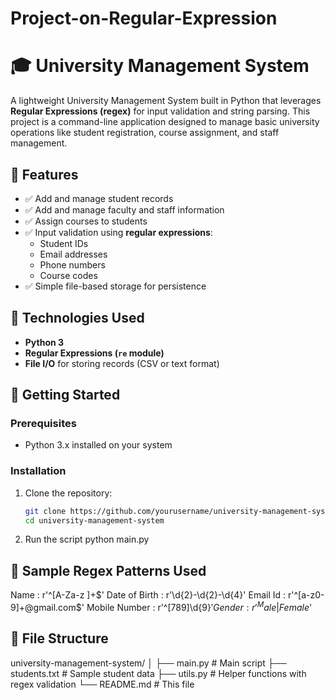 # Project-on-Regular-Expression
# 🎓 University Management System 

A lightweight University Management System built in Python that leverages **Regular Expressions (regex)** for input validation and string parsing. This project is a command-line application designed to manage basic university operations like student registration, course assignment, and staff management.

## 📌 Features

- ✅ Add and manage student records
- ✅ Add and manage faculty and staff information
- ✅ Assign courses to students
- ✅ Input validation using **regular expressions**:
  - Student IDs
  - Email addresses
  - Phone numbers
  - Course codes
- ✅ Simple file-based storage for persistence

## 🧠 Technologies Used

- **Python 3**
- **Regular Expressions (`re` module)**
- **File I/O** for storing records (CSV or text format)

## 🚀 Getting Started

### Prerequisites

- Python 3.x installed on your system

### Installation

1. Clone the repository:
   ```bash
   git clone https://github.com/yourusername/university-management-system.git
   cd university-management-system
2. Run the script
   python main.py
 ## 🧪 Sample Regex Patterns Used
 Name           :  r'^[A-Za-z ]+$'
 Date of Birth  :  r'\d{2}-\d{2}-\d{4}'
 Email Id       :  r'^[a-z0-9]+@gmail.com$'
 Mobile Number  :  r'^[789]\d{9}$'
 Gender         :  r'^Male|Female$'

 ## 📁 File Structure

university-management-system/
│
├── main.py                   # Main script
├── students.txt              # Sample student data
├── utils.py                  # Helper functions with regex validation
└── README.md                 # This file

